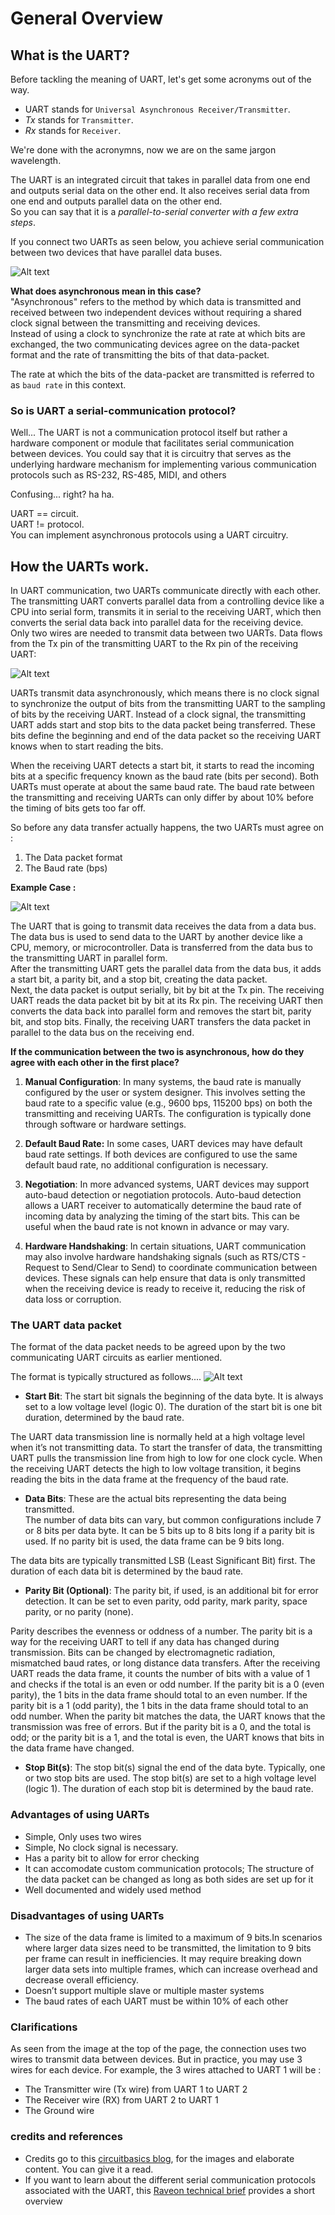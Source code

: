 # General Overview

## What is the UART?  
Before tackling the meaning of UART, let's get some acronyms out of the way.  
- UART stands for `Universal Asynchronous Receiver/Transmitter`.  
- *Tx* stands for `Transmitter`.  
- *Rx* stands for `Receiver`.  

We're done with the acronymns, now we are on the same jargon wavelength.  



The UART is an integrated circuit that takes in parallel data from one end and outputs serial data on the other end. It also receives serial data from one end and outputs parallel data on the other end.   
So you can say that it is a *parallel-to-serial converter with a few extra steps*.  

If you connect two UARTs as seen below, you achieve serial communication between two devices that have parallel data buses.  

![Alt text](img/uart_connection.png)  



**What does asynchronous mean in this case?**  
"Asynchronous" refers to the method by which data is transmitted and received between two independent devices without requiring a shared clock signal between the transmitting and receiving devices.  
Instead of using a clock to synchronize the rate at rate at which bits are exchanged, the two communicating devices agree on the data-packet format and the rate of transmitting the bits of that data-packet.  

The rate at which the bits of the data-packet are transmitted is referred to as `baud rate` in this context.  


### So is UART a serial-communication protocol?  
Well... The UART is not a communication protocol itself but rather a hardware component or module that facilitates serial communication between devices. You could say that it is circuitry that serves as the underlying hardware mechanism for implementing various communication protocols such as RS-232, RS-485, MIDI, and others  

Confusing... right? ha ha.  

UART == circuit.  
UART != protocol.  
You can implement asynchronous protocols using a UART circuitry. 


## How the UARTs work. 

In UART communication, two UARTs communicate directly with each other. The transmitting UART converts parallel data from a controlling device like a CPU into serial form, transmits it in serial to the receiving UART, which then converts the serial data back into parallel data for the receiving device.  
Only two wires are needed to transmit data between two UARTs. Data flows from the Tx pin of the transmitting UART to the Rx pin of the receiving UART:  

![Alt text](img/comms_between_two_UARTs.png)  

UARTs transmit data asynchronously, which means there is no clock signal to synchronize the output of bits from the transmitting UART to the sampling of bits by the receiving UART. Instead of a clock signal, the transmitting UART adds start and stop bits to the data packet being transferred. These bits define the beginning and end of the data packet so the receiving UART knows when to start reading the bits.

When the receiving UART detects a start bit, it starts to read the incoming bits at a specific frequency known as the baud rate (bits per second). Both UARTs must operate at about the same baud rate. The baud rate between the transmitting and receiving UARTs can only differ by about 10% before the timing of bits gets too far off.  

So before any data transfer actually happens, the two UARTs must agree on : 
1. The Data packet format
2. The Baud rate (bps)

**Example Case :**  

![Alt text](img/uart_connection.png)  

The UART that is going to transmit data receives the data from a data bus. The data bus is used to send data to the UART by another device like a CPU, memory, or microcontroller. Data is transferred from the data bus to the transmitting UART in parallel form.  
After the transmitting UART gets the parallel data from the data bus, it adds a start bit, a parity bit, and a stop bit, creating the data packet.  
Next, the data packet is output serially, bit by bit at the Tx pin. The receiving UART reads the data packet bit by bit at its Rx pin. The receiving UART then converts the data back into parallel form and removes the start bit, parity bit, and stop bits. Finally, the receiving UART transfers the data packet in parallel to the data bus on the receiving end.  
 



**If the communication between the two is asynchronous, how do they agree with each other in the first place?**  


1. **Manual Configuration**: In many systems, the baud rate is manually configured by the user or system designer. This involves setting the baud rate to a specific value (e.g., 9600 bps, 115200 bps) on both the transmitting and receiving UARTs. The configuration is typically done through software or hardware settings.

2. **Default Baud Rate:** In some cases, UART devices may have default baud rate settings. If both devices are configured to use the same default baud rate, no additional configuration is necessary.

3. **Negotiation**: In more advanced systems, UART devices may support auto-baud detection or negotiation protocols. Auto-baud detection allows a UART receiver to automatically determine the baud rate of incoming data by analyzing the timing of the start bits. This can be useful when the baud rate is not known in advance or may vary.

4. **Hardware Handshaking**: In certain situations, UART communication may also involve hardware handshaking signals (such as RTS/CTS - Request to Send/Clear to Send) to coordinate communication between devices. These signals can help ensure that data is only transmitted when the receiving device is ready to receive it, reducing the risk of data loss or corruption.  
  

### The UART data packet

The format of the data packet needs to be agreed upon by the two communicating UART circuits as earlier mentioned.  

The format is typically structured as follows....
![Alt text](img/data_packet_format.png)

- **Start Bit**: The start bit signals the beginning of the data byte. It is always set to a low voltage level (logic 0). The duration of the start bit is one bit duration, determined by the baud rate.  

The UART data transmission line is normally held at a high voltage level when it’s not transmitting data. To start the transfer of data, the transmitting UART pulls the transmission line from high to low for one clock cycle. When the receiving UART detects the high to low voltage transition, it begins reading the bits in the data frame at the frequency of the baud rate.  

- **Data Bits**: These are the actual bits representing the data being transmitted.  
The number of data bits can vary, but common configurations include 7 or 8 bits per data byte. It can be 5 bits up to 8 bits long if a parity bit is used. If no parity bit is used, the data frame can be 9 bits long.  

The data bits are typically transmitted LSB (Least Significant Bit) first. The duration of each data bit is determined by the baud rate.

- **Parity Bit (Optional)**: The parity bit, if used, is an additional bit for error detection. It can be set to even parity, odd parity, mark parity, space parity, or no parity (none).  

Parity describes the evenness or oddness of a number. The parity bit is a way for the receiving UART to tell if any data has changed during transmission. Bits can be changed by electromagnetic radiation, mismatched baud rates, or long distance data transfers. After the receiving UART reads the data frame, it counts the number of bits with a value of 1 and checks if the total is an even or odd number. If the parity bit is a 0 (even parity), the 1 bits in the data frame should total to an even number. If the parity bit is a 1 (odd parity), the 1 bits in the data frame should total to an odd number. When the parity bit matches the data, the UART knows that the transmission was free of errors. But if the parity bit is a 0, and the total is odd; or the parity bit is a 1, and the total is even, the UART knows that bits in the data frame have changed.

- **Stop Bit(s)**: The stop bit(s) signal the end of the data byte. Typically, one or two stop bits are used. The stop bit(s) are set to a high voltage level (logic 1). The duration of each stop bit is determined by the baud rate.


### Advantages of using UARTs

- Simple, Only uses two wires
- Simple, No clock signal is necessary.
- Has a parity bit to allow for error checking
- It can accomodate custom communication protocols; The structure of the data packet can be changed as long as both sides are set up for it
- Well documented and widely used method

### Disadvantages of using UARTs

- The size of the data frame is limited to a maximum of 9 bits.In scenarios where larger data sizes need to be transmitted, the limitation to 9 bits per frame can result in inefficiencies. It may require breaking down larger data sets into multiple frames, which can increase overhead and decrease overall efficiency.
- Doesn’t support multiple slave or multiple master systems
- The baud rates of each UART must be within 10% of each other




### Clarifications
As seen from the image at the top of the page, the connection uses two wires to transmit data between devices. But in practice, you may use 3 wires for each device. For example, the 3 wires attached to UART 1 will be : 
- The Transmitter wire (Tx wire) from UART 1 to UART 2
- The Receiver wire (RX) from UART 2 to UART 1
- The Ground wire


### credits and references
- Credits go to this [circuitbasics blog][reference-blog-one], for the images and elaborate content. You can give it a read.    
- If you want to learn about the different serial communication protocols associated with the UART, this [Raveon technical brief][raveon-technical-brief] provides a short overview


[reference-blog-one]: https://www.circuitbasics.com/basics-uart-communication/  
[raveon-technical-brief]: https://www.raveon.com/wp-content/uploads/2019/01/AN236SerialComm.pdf